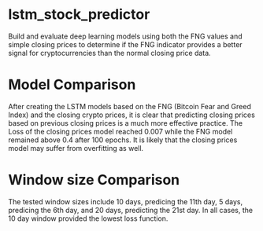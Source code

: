 # lstm_stock_predictor
Build and evaluate deep learning models using both the FNG values and simple closing prices to determine if the FNG indicator provides a better signal for cryptocurrencies than the normal closing price data.

# Model Comparison
After creating the LSTM models based on the FNG (Bitcoin Fear and Greed Index) and the closing crypto prices, it is clear that predicting closing prices based on previous closing prices is a much more effective practice. The Loss of the closing prices model reached 0.007 while the FNG model remained above 0.4 after 100 epochs. It is likely that the closing prices model may suffer from overfitting as well.

# Window size Comparison
The tested window sizes include 10 days, predicing the 11th day, 5 days, predicing the 6th day, and 20 days, predicting the 21st day. In all cases, the 10 day window provided the lowest loss function.

